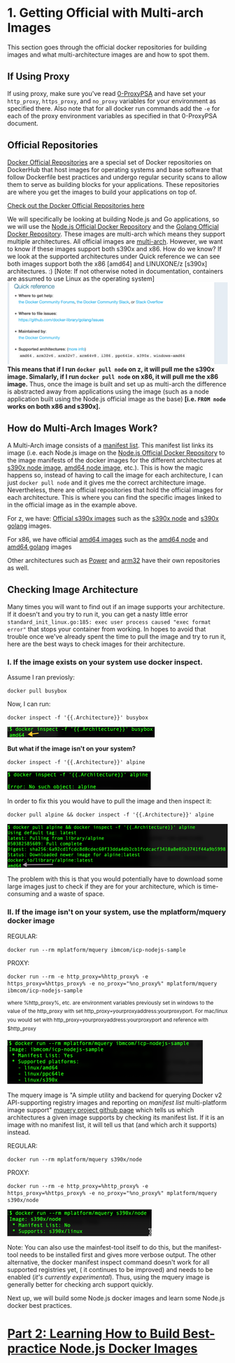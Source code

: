 # 1. Getting Official with Multi-arch Images

This section goes through the official docker repositories for building images and what multi-architecture images are and how to spot them.

## If Using Proxy
If using proxy, make sure you've read [0-ProxyPSA](0-ProxyPSA.md) and have set your `http_proxy`, `https_proxy`, and `no_proxy` variables for your environment as specified there. Also note that for all docker run commands add the `-e` for each of the proxy environment variables as specified in that 0-ProxyPSA document.

## Official Repositories
[Docker Official Repositories](https://docs.docker.com/docker-hub/official_repos/) are a special set of Docker repositories on DockerHub that host images for operating systems and base software that follow Dockerfile best practices and undergo regular security scans to allow them to serve as building blocks for your applications. These repositories are where you get the images to build your applications on top of.

[Check out the Docker Official Repositories here](https://hub.docker.com/explore/)

We will specifically be looking at building Node.js and Go applications, so we will use the [Node.js Official Docker Repository](https://hub.docker.com/_/node/) and the [Golang Official Docker Repository](https://hub.docker.com/_/golang/). These images are multi-arch which means they support multiple architectures. All official images are [multi-arch](https://blog.docker.com/2017/09/docker-official-images-now-multi-platform/). However, we want to know if these images support both s390x and x86. How do we know? If we look at the supported architectures under Quick reference we can see both images support both the x86 [amd64] and LINUXONE/z [s390x] architectures. :) [Note: If not otherwise noted in documentation, containers are assumed to use Linux as the operating system]
![docker golang architectures](images/docker_golang.png)
**This means that if I run `docker pull node` on z, it will pull me the s390x image. Simalarly, if I run `docker pull node` on x86, it will pull me the x86 image.** Thus, once the image is built and set up as multi-arch the difference is abstracted away from applications using the image (such as a node application built using the Node.js official image as the base) **[i.e. `FROM node` works on both x86 and s390x].**

## How do Multi-Arch Images Work?
A Multi-Arch image consists of a [manifest list](https://github.com/docker/distribution/blob/master/docs/spec/manifest-v2-2.md#manifest-list). This manifest list links its image (i.e. each Node.js image on the [Node.js Official Docker Repository](https://hub.docker.com/_/node/) to the image manifests of the docker images for the different architectures at [s390x node image](https://hub.docker.com/r/s390x/node/), [amd64 node image](https://hub.docker.com/r/amd64/node/), etc.). This is how the magic happens so, instead of having to call the image for each architecture, I can just `docker pull node` and it gives me the correct architecture image. Nevertheless, there are official repositories that hold the official images for each architecture. This is where you can find the specific images linked to in the official image as in the example above.

For z, we have:
[Official s390x images](https://hub.docker.com/u/s390x/)
such as the [s390x node](https://hub.docker.com/r/s390x/node/) and [s390x golang](https://hub.docker.com/r/s390x/golang/) images.

For x86, we have official [amd64 images](https://hub.docker.com/u/amd64/) such as the [amd64 node](https://hub.docker.com/r/amd64/node/) and [amd64 golang](https://hub.docker.com/r/amd64/golang/) images

Other architectures such as [Power](https://hub.docker.com/u/ppc64le/) and [arm32](https://hub.docker.com/u/arm32v7/) have their own repositories as well.

## Checking Image Architecture
Many times you will want to find out if an image supports your architecture. If it doesn't and you try to run it, you can get a nasty little error `standard_init_linux.go:185: exec user process caused "exec format error"` that stops your container from working. In hopes to avoid that trouble once we've already spent the time to pull the image and try to run it, here are the best ways to check images for their architecture.

### I. If the image exists on your system use docker inspect.

Assume I ran previosly:

```
docker pull busybox
```

Now, I can run:

```
docker inspect -f '{{.Architecture}}' busybox
```

![Inspect for Architecture Docker](images/inspect_for_arch_docker.png)

**But what if the image isn't on your system?**

```
docker inspect -f '{{.Architecture}}' alpine
```

![Inspect Unsuccessful Alpine](images/alpine_docker_inspect_failure.png)


In order to fix this you would have to pull the image and then inspect it:

```
docker pull alpine && docker inspect -f '{{.Architecture}}' alpine
```

![Time-Consuming Docker Inspect](images/Docker_Inspect_Lots_of_Work.png)

The problem with this is that you would potentially have to download some large images just to check if they are for your architecture, which is time-consuming and a waste of space.

### II. If the image isn't on your system, use the mplatform/mquery docker image

REGULAR: 

```
docker run --rm mplatform/mquery ibmcom/icp-nodejs-sample
```

PROXY: 

```
docker run --rm -e http_proxy=%http_proxy% -e https_proxy=%https_proxy% -e no_proxy="%no_proxy%" mplatform/mquery ibmcom/icp-nodejs-sample
```

<sup>where %http_proxy%, etc. are environment variables previously set in windows to the value of the http_proxy with set http_proxy=yourproxyaddress:yourproxyport. For mac/linux you would set with http_proxy=yourproxyaddress:yourproxyport and reference with $http_proxy</sup>

![Mquery Nodejs Sample](images/mplatform-mquery-icp-nodejs-sample.png)

The mquery image is "A simple utility and backend for querying Docker v2 API-supporting registry images and reporting on *manifest list* multi-platform image support" [mquery project github page](https://github.com/estesp/mquery) which tells us which architectures a given image supports by checking its manifest list. If it is an image with no manifest list, it will tell us that (and which arch it supports) instead.

  REGULAR: 
  
```
docker run --rm mplatform/mquery s390x/node
```

  PROXY: 
  
```
docker run --rm -e http_proxy=%http_proxy% -e https_proxy=%https_proxy% -e no_proxy="%no_proxy%" mplatform/mquery s390x/node
```

![s390x Node mplatform Mquery](images/s390x-node-mplatform-mquery.png)

Note: You can also use the mainfest-tool itself to do this, but the manifest-tool needs to be installed first and gives more verbose output. The other alternative, the docker manifest inspect command doesn't work for all supported registries yet, ( it continues to be improved) and needs to be enabled (*it's currently experimental*). Thus, using the mquery image is generally better for checking arch support quickly.

Next up, we will build some Node.js docker images and learn some Node.js docker best practices.
# [Part 2: Learning How to Build Best-practice Node.js Docker Images](2-Best-Practice-Nodejs.md)
